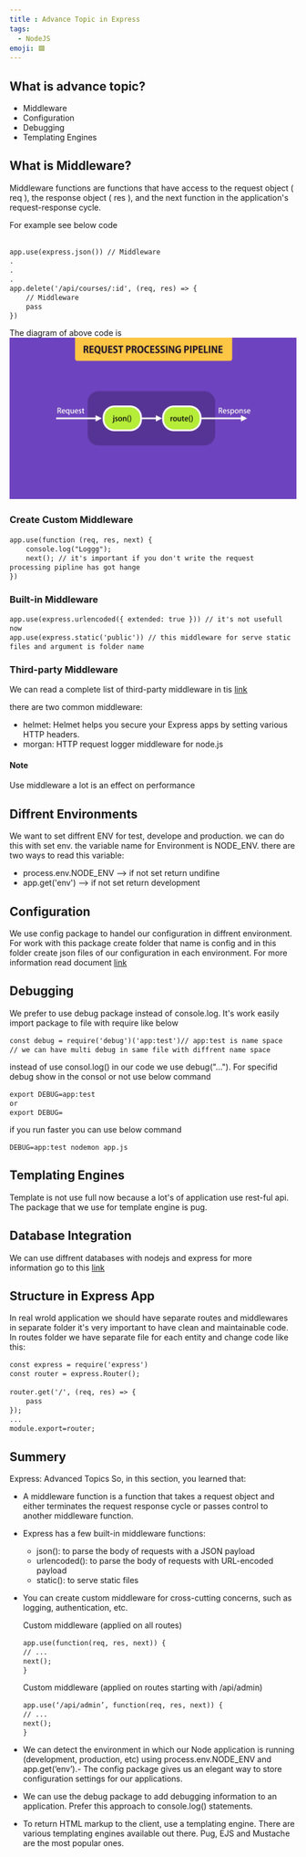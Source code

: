 ```yaml
---
title : Advance Topic in Express
tags:
  - NodeJS
emoji: 🟩
---
```

## What is advance topic?
- Middleware
- Configuration
- Debugging
- Templating Engines

## What is Middleware?
Middleware functions are functions that have access to the request object ( req ), the response object ( res ), and the next function in the application's request-response cycle.

For example see below code

```JS

app.use(express.json()) // Middleware
.
.
.
app.delete('/api/courses/:id', (req, res) => {
    // Middleware
    pass
})
```
The diagram of above code is
![](images/Middleware.png)

### Create Custom Middleware

```JS
app.use(function (req, res, next) {
    console.log("Loggg");
    next(); // it's important if you don't write the request processing pipline has got hange
})
```

### Built-in Middleware
```JS
app.use(express.urlencoded({ extended: true })) // it's not usefull now 
app.use(express.static('public')) // this middleware for serve static files and argument is folder name
```

### Third-party Middleware
We can read a complete list of third-party middleware in tis [link](https://expressjs.com/en/resources/middleware.html)

there are two common middleware:
- helmet: Helmet helps you secure your Express apps by setting various HTTP headers.
- morgan: HTTP request logger middleware for node.js

#### Note 
Use middleware a lot is an effect on performance

## Diffrent Environments 
We want to set diffrent ENV for test, develope and production. we can do this with set env.
the variable name for Environment is NODE_ENV. there are two ways to read this variable:
- process.env.NODE_ENV --> if not set return undifine
- app.get('env') --> if not set return development

## Configuration
We use config package to handel our configuration in diffrent environment.
For work with this package create folder that name is config and in this folder create json files of our configuration in each environment.
For more information read document [link](https://www.npmjs.com/package/config)

## Debugging 
We prefer to use debug package instead of console.log.
It's work easily import package to file with require like below

```JS
const debug = require('debug')('app:test')// app:test is name space
// we can have multi debug in same file with diffrent name space
```
instead of use consol.log() in our code we use debug("...").
For specifid debug show in the consol or not use below command
```Terminal
export DEBUG=app:test
or
export DEBUG=
```
if you run faster you can use below command
```Terminal
DEBUG=app:test nodemon app.js
```
## Templating Engines
Template is not use full now because a lot's of application use rest-ful api.
The package that we use for template engine is pug.

## Database Integration
We can use diffrent databases with nodejs and express for more information go to this [link](https://expressjs.com/en/guide/database-integration.html)

## Structure in Express App
In real wrold application we should have separate routes and middlewares in separate folder it's very important to have clean and maintainable code.
In routes folder we have separate file for each entity and change code like this:

```JS
const express = require('express')
const router = express.Router();

router.get('/', (req, res) => {
    pass
});
...
module.export=router;
```
## Summery

Express: Advanced Topics
So, in this section, you learned that:
- A middleware function is a function that takes a request object and either terminates the request response cycle or passes control to another middleware function.
- Express has a few built-in middleware functions:
  - json(): to parse the body of requests with a JSON payload
  - urlencoded(): to parse the body of requests with URL-encoded payload
  - static(): to serve static files
- You can create custom middleware for cross-cutting concerns, such as logging, authentication, etc.

  Custom middleware (applied on all routes)
  ```JS
  app.use(function(req, res, next)) {
  // ...
  next();
  }
  ```
  Custom middleware (applied on routes starting with /api/admin)
  ```JS
  app.use(‘/api/admin’, function(req, res, next)) {
  // ...
  next();
  }
  ```
- We can detect the environment in which our Node application is running (development, production, etc) using process.env.NODE_ENV and app.get(‘env’).- The config package gives us an elegant way to store configuration settings for our applications.
- We can use the debug package to add debugging information to an application. Prefer this approach to console.log() statements.
- To return HTML markup to the client, use a templating engine. There are various templating engines available out there. Pug, EJS and Mustache are the most popular ones.
